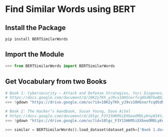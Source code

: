 # Find Similar Words using BERT

## Install the Package

```
pip install BERTSimilarWords
```

## Import the Module

```python
>>> from BERTSimilarWords import BERTSimilarWords
```

## Get Vocabulary from two Books

```python
# Book 1: Cybersecurity – Attack and Defense Strategies, Yuri Diogenes, Erdal Ozkaya
# https://docs.google.com/document/d/10K2y7Kh_yJ9vs10HSnorfcq05dNYbeBD/edit
>>> !gdown "https://drive.google.com/uc?id=10K2y7Kh_yJ9vs10HSnorfcq05dNYbeBD&confirm=t"

# Book 2: The Hacker’s Handbook, Susan Young, Dave Aitel
# https://docs.google.com/document/d/10lgc_F3Y1SHKMSiEXbeoOM0LyKoyN34t/edit
>>> !gdown "https://drive.google.com/uc?id=10lgc_F3Y1SHKMSiEXbeoOM0LyKoyN34t&confirm=t"

>>> similar = BERTSimilarWords().load_dataset(dataset_path=['Book 1.docx','Book 2.docx'])
```
